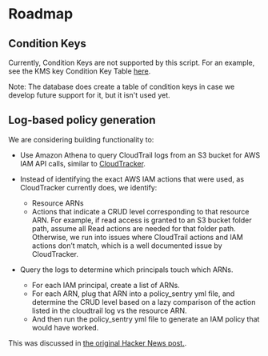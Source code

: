 Roadmap
=======

Condition Keys
--------------

Currently, Condition Keys are not supported by this script. For an example, see the KMS key Condition Key Table [here](https://docs.aws.amazon.com/IAM/latest/UserGuide/list_awskeymanagementservice.html#awskeymanagementservice-policy-keys).

Note: The database does create a table of condition keys in case we
develop future support for it, but it isn't used yet.

Log-based policy generation
---------------------------

We are considering building functionality to:

* Use Amazon Athena to query CloudTrail logs from an S3 bucket for AWS IAM API calls, similar to [CloudTracker](https://github.com/duo-labs/cloudtracker).

* Instead of identifying the exact AWS IAM actions that were used, as CloudTracker currently does, we identify:
  - Resource ARNs
  - Actions that indicate a CRUD level corresponding to that resource ARN. For example, if read access is granted to an S3 bucket folder path, assume all Read actions are needed for that folder path. Otherwise, we run into issues where CloudTrail actions and IAM actions don’t match, which is a well documented issue by CloudTracker.

* Query the logs to determine which principals touch which ARNs.
  - For each IAM principal, create a list of ARNs.
  - For each ARN, plug that ARN into a policy_sentry yml file, and determine the CRUD level based on a lazy comparison of the action listed in the cloudtrail log vs the resource ARN.
  - And then run the policy_sentry yml file to generate an IAM policy that would have worked.

This was discussed in [the original Hacker News
post.](https://news.ycombinator.com/item?id=21262954).
